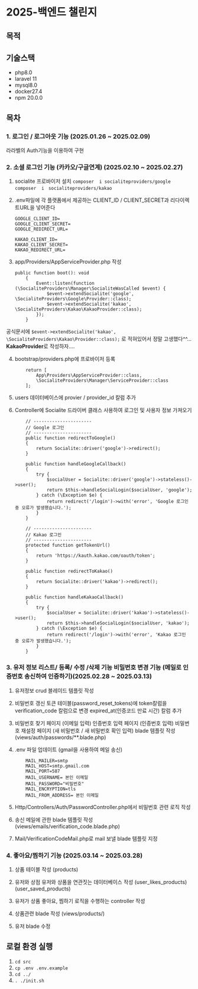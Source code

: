 # 2025-백엔드 챌린지

## 목적

## 기술스택
- php8.0
- laravel 11
- mysql8.0
- docker27.4
- npm 20.0.0

## 목차
### 1. 로그인 / 로그아웃 기능 (2025.01.26 ~ 2025.02.09)
라라벨의 Auth기능을 이용하여 구현

### 2. 소셜 로그인 기능 (카카오/구글연계) (2025.02.10 ~ 2025.02.27)
1. socialite 프로바이저 설치
    ```composer  i socialiteproviders/google```
    ```composer  i　socialiteproviders/kakao```

2. .env파일에 각 플랫폼에서 제공하는 CLIENT_ID / CLIENT_SECRET과 리다이렉트URL을 넣어준다
    ```
    GOOGLE_CLIENT_ID=
    GOOGLE_CLIENT_SECRET=
    GOOGLE_REDIRECT_URL=

    KAKAO_CLIENT_ID=
    KAKAO_CLIENT_SECRET=
    KAKAO_REDIRECT_URL=
    ```

3. app/Providers/AppServiceProvider.php 작성
    ```
    public function boot(): void
        {
            Event::listen(function (\SocialiteProviders\Manager\SocialiteWasCalled $event) {
                $event->extendSocialite('google', \SocialiteProviders\Google\Provider::class);
                $event->extendSocialite('kakao', \SocialiteProviders\Kakao\KakaoProvider::class);
            });
        }
    ```
공식문서에 
    ```
        $event->extendSocialite('kakao', \SocialiteProviders\Kakao\Provider::class);
    ```
로 적혀있어서 정말 고생했다^^... **KakaoProvider**로 작성하자....

4. bootstrap/providers.php에 프로바이저 등록
    ```
        return [
            App\Providers\AppServiceProvider::class,
            \SocialiteProviders\Manager\ServiceProvider::class
        ];
    ```
5. users 데이터베이스에 provier / provider_id 칼럼 추가

6. Controller에 Socialite 드라이버 클래스 사용하여 로그인 및 사용자 정보 가져오기
    ```
        // ----------------------
        // Google 로그인
        // ----------------------
        public function redirectToGoogle()
        {
            return Socialite::driver('google')->redirect();
        }

        public function handleGoogleCallback()
        {
            try {
                $socialUser = Socialite::driver('google')->stateless()->user();
                return $this->handleSocialLogin($socialUser, 'google');
            } catch (\Exception $e) {
                return redirect('/login')->with('error', 'Google 로그인 중 오류가 발생했습니다.');
            }
        }

        // ----------------------
        // Kakao 로그인
        // ----------------------
        protected function getTokenUrl()
        {
            return 'https://kauth.kakao.com/oauth/token';
        }
        
        public function redirectToKakao()
        {
            return Socialite::driver('kakao')->redirect();
        }

        public function handleKakaoCallback()
        {
            try {
                $socialUser = Socialite::driver('kakao')->stateless()->user();
                return $this->handleSocialLogin($socialUser, 'kakao');
            } catch (\Exception $e) {
                return redirect('/login')->with('error', 'Kakao 로그인 중 오류가 발생했습니다.');
            }
        }
    ```

### 3. 유저 정보 리스트/ 등록/ 수정 /삭제 기능 비밀번호 변경 기능 (메일로 인증번호 송신하여 인증하기)(2025.02.28 ~ 2025.03.13)

1. 유저정보 crud 블레이드 템플릿 작성

2. 비밀번호 갱신 토큰 테이블(password_reset_tokens)에 token칼럼을 verification_code 칼럼으로 변경  expired_at(인증코드 만료 시간) 칼럼 추가

3. 비밀번호 찾기 페이지 (이메일 입력)
   인증번호 입력 페이지 (인증번호 입력)
   비밀번호 재설정 페이지 (새 비밀번호 / 새 비밀번호 확인 입력)
   blade 템플릿 작성 (views/auth/passwords/**.blade.php)

4. .env 파일 업데이트 (gmail을 사용하여 메일 송신)

    ```
        MAIL_MAILER=smtp
        MAIL_HOST=smtp.gmail.com 
        MAIL_PORT=587
        MAIL_USERNAME= 본인 이메일
        MAIL_PASSWORD="비밀번호"
        MAIL_ENCRYPTION=tls
        MAIL_FROM_ADDRESS= 본인 이메일
    ```

5. Http/Controllers/Auth/PasswordController.php에서 비밀번호 관련 로직 작성

6. 송신 메일에 관한 blade 템플릿 작성 (views/emails/verification_code.blade.php)

7. Mail/VerificationCodeMail.php로 mail 보낼 blade 템플릿 지정


### 4. 좋아요/찜하기 기능 (2025.03.14 ~ 2025.03.28)

1. 상품 테이블 작성 (products)

2. 유저와 상점 유저와 상품을 연관짓는 데이터베이스 작성 (user_likes_products) (user_saved_products)

3. 유저가 상품 좋아요, 찜하기 로직을 수행하는 controller 작성

4. 상품관련 blade 작성 (views/products/)

5. 유저 blade 수정 


## 로컬 환경 실행

1. ``` cd src ```
2. ``` cp .env .env.example ```
3. ``` cd ../ ```
4. ``` . ./init.sh ```
